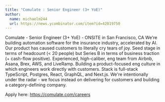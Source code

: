```yaml
---
title: "Comulate : Senior Engineer (3+ YoE)"
author:
  name: michaelm244
  url: https://news.ycombinator.com/item?id=42019750
---
```

Comulate - Senior Engineer (3+ YoE) - ONSITE in San Francisco, CA We&#x27;re building automation software for the insurance industry, accelerated by AI. Our product has caused customers to literally cry tears of joy. Seed stage in terms of headcount (&lt; 20 people) but Series B in terms of business traction (+ cash-flow positive). Experienced, high-caliber, eng team from Airbnb, Asana, Brex, AWS, and LiveRamp. Building a product-focused eng culture in which engineers work directly with customers. Stack is full-stack TypeScript, Postgres, React, GraphQL, and Next.js.
We&#x27;re intentionally under the radar - we focus instead on delivering for customers and building a category-defining company.

Apply here: <a href="https:&#x2F;&#x2F;comulate.com&#x2F;careers" rel="nofollow">https:&#x2F;&#x2F;comulate.com&#x2F;careers</a>
<JobApplication />
